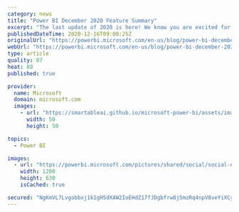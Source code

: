 ```yaml
---
category: news
title: "Power BI December 2020 Feature Summary"
excerpt: "The last update of 2020 is here! We know you are excited for this update, like a kid excited to open their presents. This update is our holiday present to you!\r\nSo what is in the box? Read on to find out!"
publishedDateTime: 2020-12-16T09:00:25Z
originalUrl: "https://powerbi.microsoft.com/en-us/blog/power-bi-december-2020-feature-summary/"
webUrl: "https://powerbi.microsoft.com/en-us/blog/power-bi-december-2020-feature-summary/"
type: article
quality: 87
heat: 88
published: true

provider:
  name: Microsoft
  domain: microsoft.com
  images:
    - url: "https://smartableai.github.io/microsoft-power-bi/assets/images/organizations/microsoft.com-50x50.jpg"
      width: 50
      height: 50

topics:
  - Power BI

images:
  - url: "https://powerbi.microsoft.com/pictures/shared/social/social-default-image.png"
    width: 1200
    height: 630
    isCached: true

secured: "NgKmVL7Lvgobbxj1k1gH5dXAW2IoEHdZ17fJDgbfrw8j5mzRq4npV8veYiXCyuifV9VeXFTLflwsIKULfBRe9xWGMkst5XDcGbGaozeVtuEYHy8ukfLPb7vP4foWP3vtZIV8JgdIe4sARrVOuIepklfdN1c3DCT+qDtn9Bo5Gd/GGX9KnpCAucjsjp4SvpnchD8ZX7iDb279/jRUHnSJIrfj3/zqGVxvBcM1FHXF3WJQV7QBrfwOFgIvpxQvO98JOsr/iQ89fqQYStZMD9EsN1vcUaeqmWi0mr6WmkWAjfMz1FZW0Cw3UtRd4duyNymcsBDXh2BnOClEBngDCeLqx+lU/sj1Sdl33TiXTLEfQRo=;1v1IcWM4WKkl/+Dq8KjJ8w=="
---
```


